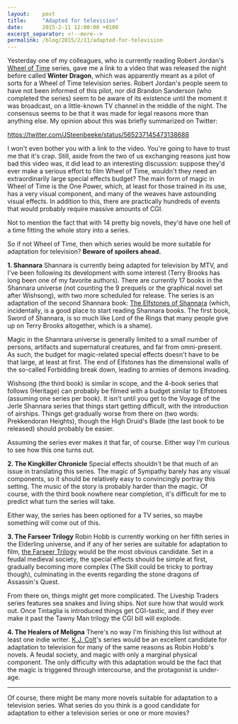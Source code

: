 ```yaml
---
layout:    post
title:     "Adapted for television"
date:      2015-2-11 12:00:00 +0100
excerpt_separator: <!--more-->
permalink: /blog/2015/2/11/adapted-for-television
---
```


Yesterday one of my colleagues, who is currently reading Robert Jordan's [Wheel of Time](http://en.wikipedia.org/wiki/The_Wheel_of_Time) series, gave me a link to a video that was released the night before called **Winter Dragon**, which was apparently meant as a pilot of sorts for a Wheel of Time television series. Robert Jordan's people seem to have not been informed of this pilot, nor did Brandon Sanderson (who completed the series) seem to be aware of its existence until the moment it was broadcast, on a little-known TV channel in the middle of the night. The consensus seems to be that it was made for legal reasons more than anything else. My opinion about this was briefly summarized on Twitter:

<!--more-->
https://twitter.com/JSteenbeeke/status/565237145473138688

I won't even bother you with a link to the video. You're going to have to trust me that it's crap. Still, aside from the two of us exchanging reasons just how bad this video was, it did lead to an interesting discussion: suppose they'd ever make a serious effort to film Wheel of Time, wouldn't they need an extraordinarily large special effects budget? The main form of magic in Wheel of Time is the One Power, which, at least for those trained in its use, has a very visual component, and many of the weaves have astounding visual effects. In addition to this, there are practically hundreds of events that would probably require massive amounts of CGI.

Not to mention the fact that with 14 pretty big novels, they'd have one hell of a time fitting the whole story into a series.

So if not Wheel of Time, then which series would be more suitable for adaptation for television? **Beware of spoilers ahead.**

**1. Shannara**
Shannara is currently being adapted for television by MTV, and I've been following its development with some interest (Terry Brooks has long been one of my favorite authors). There are currently 17 books in the Shannara universe (not counting the 9 prequels or the graphical novel set after Wishsong), with two more scheduled for release. The series is an adaptation of the second Shannara book: [The Elfstones of Shannara](http://en.wikipedia.org/wiki/The_Elfstones_of_Shannara) (which, incidentally, is a good place to start reading Shannara books. The first book, Sword of Shannara, is so much like Lord of the Rings that many people give up on Terry Brooks altogether, which is a shame).

Magic in the Shannara universe is generally limited to a small number of persons, artifacts and supernatural creatures, and far from omni-present. As such, the budget for magic-related special effects doesn't have to be that large, at least at first. The end of Elfstones has the dimensional walls of the so-called Forbidding break down, leading to armies of demons invading.

Wishsong (the third book) is similar in scope, and the 4-book series that follows (Heritage) can probably be filmed with a budget similar to Elfstones (assuming one series per book). It isn't until you get to the Voyage of the Jerle Shannara series that things start getting difficult, with the introduction of airships. Things get gradually worse from there on (two words: Prekkendoran Heights), though the High Druid's Blade (the last book to be released) should probably be easier.

Assuming the series ever makes it that far, of course. Either way I'm curious to see how this one turns out.

**2. The Kingkiller Chronicle**
Special effects shouldn't be that much of an issue in translating this series. The magic of Sympathy barely has any visual components, so it should be relatively easy to convincingly portray this setting. The music of the story is probably harder than the magic. Of course, with the third book nowhere near completion, it's difficult for me to predict what turn the series will take.

Either way, the series has been optioned for a TV series, so maybe something will come out of this.

**3. The Farseer Trilogy**
Robin Hobb is currently working on her fifth series in the Elderling universe, and if any of her series are suitable for adaptation to film, [the Farseer Trilogy](http://en.wikipedia.org/wiki/The_Farseer_Trilogy) would be the most obvious candidate. Set in a feudal medieval society, the special effects should be simple at first, gradually becoming more complex (The Skill could be tricky to portray though), culminating in the events regarding the stone dragons of Assassin's Quest.

From there on, things might get more complicated. The Liveship Traders series features sea snakes and living ships. Not sure how that would work out. Once Tintaglia is introduced things get CGI-tastic, and if they ever make it past the Tawny Man trilogy the CGI bill will explode.

**4. The Healers of Meligna**
There's no way I'm finishing this list without at least one indie writer. [K.J. Colt](http://kjcolt.com/)'s series would be an excellent candidate for adaptation to television for many of the same reasons as Robin Hobb's novels. A feudal society, and magic with only a marginal physical component. The only difficulty with this adaptation would be the fact that the magic is triggered through intercourse, and the protagonist is under-age.

---

Of course, there might be many more novels suitable for adaptation to a television series. What series do you think is a good candidate for adaptation to either a television series or one or more movies?